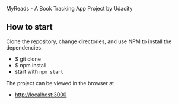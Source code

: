 MyReads - A Book Tracking App Project by Udacity

## How to start 

Clone the repository, change directories, and use NPM to install the dependencies.

- $ git clone 
- $ npm install
- start with `npm start`

The project can be viewed in the browser at
- [http://localhost:3000](http://localhost:3000)

